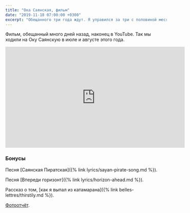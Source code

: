 ```yaml
---
title: "Ока Саянская, фильм"
date: "2019-11-18 07:00:00 +0300"
excerpt: "Обещанного три года ждут. Я управился за три с половиной месяца. Фильм про поход смонтирован, песни написаны, потом записаны и всё наконец сведено."
---
```


Фильм, обещанный много дней назад, наконец в YouTube. Так мы ходили на Оку Саянскую в июле и августе этого года.

<div class="video-wrapper">
  <iframe width="560" height="315" src="https://www.youtube.com/embed/eb0mDCK5h_E" frameborder="0" allow="accelerometer; autoplay; encrypted-media; gyroscope; picture-in-picture" allowfullscreen></iframe>
</div>

### Бонусы

Песня [Саянская Пиратская]({% link lyrics/sayan-pirate-song.md %}).

Песня [Впереди горизонт]({% link lyrics/horizon-ahead.md %}).

Рассказ о том, [как я выпал из катамарана]({% link belles-lettres/thirstily.md %}).

[Фотоотчёт](https://disk.yandex.ru/a/_hW4eIEtTzUc_g).
